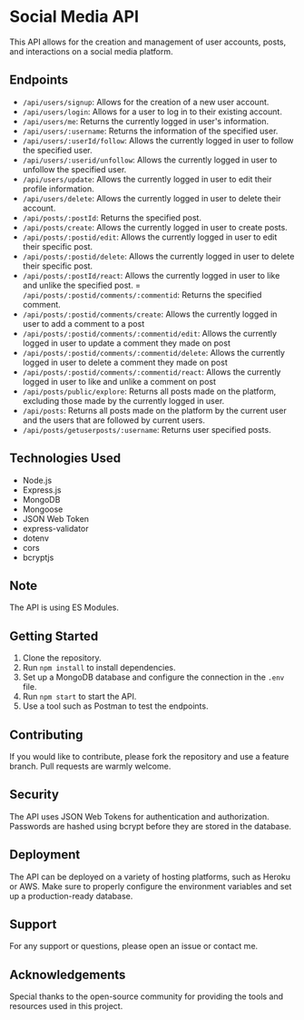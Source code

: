 # Social Media API

This API allows for the creation and management of user accounts, posts, and interactions on a social media platform.

## Endpoints
- `/api/users/signup`: Allows for the creation of a new user account.
- `/api/users/login`: Allows for a user to log in to their existing account.
- `/api/users/me`: Returns the currently logged in user's information.
- `/api/users/:username`: Returns the information of the specified user.
- `/api/users/:userId/follow`: Allows the currently logged in user to follow the specified user.
- `/api/users/:userid/unfollow`: Allows the currently logged in user to unfollow the specified user.
- `/api/users/update`: Allows the currently logged in user to edit their profile information.
- `/api/users/delete`: Allows the currently logged in user to delete their account.
- `/api/posts/:postId`: Returns the specified post.
- `/api/posts/create`: Allows the currently logged in user to create posts.
- `/api/posts/:postid/edit`: Allows the currently logged in user to edit their specific post.
- `/api/posts/:postid/delete`: Allows the currently logged in user to delete their specific post.
- `/api/posts/:postId/react`: Allows the currently logged in user to like and unlike the specified post.
= `/api/posts/:postid/comments/:commentid`: Returns the specified comment.
- `/api/posts/:postid/comments/create`: Allows the currently logged in user to add a comment to a post
- `/api/posts/:postid/comments/:commentid/edit`: Allows the currently logged in user to update a comment they made on post
- `/api/posts/:postid/comments/:commentid/delete`: Allows the currently logged in user to delete a comment they made on post
- `/api/posts/:postid/comments/:commentid/react`: Allows the currently logged in user to like and unlike a comment on post
- `/api/posts/public/explore`: Returns all posts made on the platform, excluding those made by the currently logged in user.
- `/api/posts`: Returns all posts made on the platform by the current user and the users that are followed by current users.
- `/api/posts/getuserposts/:username`: Returns user specified posts.

## Technologies Used
- Node.js
- Express.js
- MongoDB
- Mongoose
- JSON Web Token
- express-validator
- dotenv
- cors
- bcryptjs

## Note
The API is using ES Modules.

## Getting Started
1. Clone the repository.
2. Run `npm install` to install dependencies.
3. Set up a MongoDB database and configure the connection in the `.env` file.
4. Run `npm start` to start the API.
5. Use a tool such as Postman to test the endpoints.

## Contributing
If you would like to contribute, please fork the repository and use a feature branch. Pull requests are warmly welcome.

## Security
The API uses JSON Web Tokens for authentication and authorization. Passwords are hashed using bcrypt before they are stored in the database.

## Deployment
The API can be deployed on a variety of hosting platforms, such as Heroku or AWS. Make sure to properly configure the environment variables and set up a production-ready database.

## Support
For any support or questions, please open an issue or contact me.

## Acknowledgements
Special thanks to the open-source community for providing the tools and resources used in this project.
